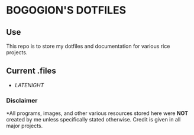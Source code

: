 # **BOGOGION'S DOTFILES**

## Use
This repo is to store my dotfiles and documentation for various rice projects.

## Current .files
- *LATENIGHT*



### Disclaimer
*All programs, images, and other various resources stored here were **NOT** created by me unless specifically stated otherwise. Credit is given in all major projects.

